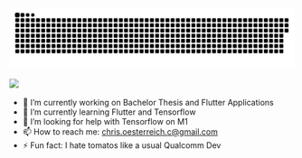 <a href="https://github.com/tomondre"><img src="contributions.svg"></a>

<img width="0" src="https://visitor-badge.glitch.me/badge?page_id=tchrisoesterreichprog.chrisoesterreichprog" />


- 🔭 I’m currently working on Bachelor Thesis and Flutter Applications
- 🌱 I’m currently learning Flutter and Tensorflow
- 🤔 I’m looking for help with Tensorflow on M1
- 📫 How to reach me: chris.oesterreich.c@gmail.com
- ⚡ Fun fact: I hate tomatos like a usual Qualcomm Dev


<!--
**chrisoesterreichprog/chrisoesterreichprog** is a ✨ _special_ ✨ repository because its `README.md` (this file) appears on your GitHub profile.

Here are some ideas to get you started:

- 🔭 I’m currently working on ...
- 🌱 I’m currently learning Flutter and Tensorflow
- 🤔 I’m looking for help with Tensorflow on M1
- 📫 How to reach me: chris.oesterreich.c@gmail.com
- ⚡ Fun fact: I hate tomatos like a usual Qualcomm Dev
-->
